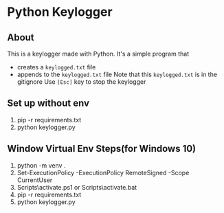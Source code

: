 # Python Keylogger

## About
This is a keylogger made with Python. It's a simple program that 
- creates a `keylogged.txt` file
- appends to the `keylogged.txt` file
Note that this `keylogged.txt` is in the gitignore
Use `[Esc]` key to stop the keylogger

## Set up without env
1. pip -r requirements.txt
2. python keylogger.py

## Window Virtual Env Steps(for Windows 10)
1. python -m venv .
2. Set-ExecutionPolicy -ExecutionPolicy RemoteSigned -Scope CurrentUser
3. Scripts\activate.ps1 or Scripts\activate.bat
4. pip -r requirements.txt
5. python keylogger.py